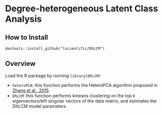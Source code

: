 # Degree-heterogeneous Latent Class Analysis

## How to Install
```devtools::install_github("lscientific/DhLCM")```

## Overview
Load the R package by running
```library(DhLCM)```
- ```heteroPCA```: this function performs the HeteroPCA algorithm proposed in [Zhang et al., 2015](https://arxiv.org/abs/1810.08316).
- ```DhLCM```: this function performs kmeans clustering on the top ```K``` eigenvectors/left singular vectors of the data matrix, and estimates the DhLCM model parameters.
